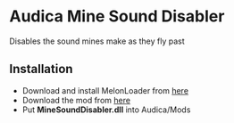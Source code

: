 # Audica Mine Sound Disabler
 Disables the sound mines make as they fly past

## Installation
* Download and install MelonLoader from [here](https://github.com/HerpDerpinstine/MelonLoader/releases/latest)
* Download the mod from [here](https://github.com/MeepsKitten/AudicaMineSoundDisabler/releases/latest)
* Put **MineSoundDisabler.dll** into Audica/Mods
